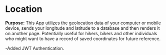 # Location

**Purpose:** This App utilizes the geolocation data of your computer or mobile device, sends your longitude and latitude to a database and then renders it on another page. Potentially useful for hikers, bikers and other individuals who might want to have a record of saved coordinates for future reference. 

-Added JWT Authentication.

